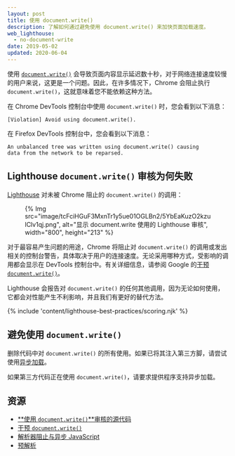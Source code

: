 ```yaml
---
layout: post
title: 使用 document.write()
description: 了解如何通过避免使用 document.write() 来加快页面加载速度。
web_lighthouse:
  - no-document-write
date: 2019-05-02
updated: 2020-06-04
---
```


使用 [`document.write()`](https://developer.mozilla.org/docs/Web/API/Document/write) 会导致页面内容显示延迟数十秒，对于网络连接速度较慢的用户来说，这更是一个问题。因此，在许多情况下，Chrome 会阻止执行 `document.write()`，这就意味着您不能依赖这种方法。

在 Chrome DevTools 控制台中使用 `document.write()` 时，您会看到以下消息：

```text
[Violation] Avoid using document.write().
```

在 Firefox DevTools 控制台中，您会看到以下消息：

```text
An unbalanced tree was written using document.write() causing
data from the network to be reparsed.
```

## Lighthouse `document.write()` 审核为何失败

[Lighthouse](https://developer.chrome.com/docs/lighthouse/overview/) 对未被 Chrome 阻止的 `document.write()` 的调用：

<figure>{% Img src="image/tcFciHGuF3MxnTr1y5ue01OGLBn2/5YbEaKuzO2kzulClv1qj.png", alt="显示 document.write 使用的 Lighthouse 审核", width="800", height="213" %}</figure>

对于最容易产生问题的用途，Chrome 将阻止对 `document.write()` 的调用或发出相关的控制台警告，具体取决于用户的连接速度。无论采用哪种方式，受影响的调用都会显示在 DevTools 控制台中。有关详细信息，请参阅 Google 的<a href="https://developers.google.com/web/updates/2016/08/removing-document-write" data-md-type="link">干预 `document.write()`</a>。

Lighthouse 会报告对 `document.write()` 的任何其他调用，因为无论如何使用，它都会对性能产生不利影响，并且我们有更好的替代方法。

{% include 'content/lighthouse-best-practices/scoring.njk' %}

## 避免使用 `document.write()`

删除代码中对 `document.write()` 的所有使用。如果已将其注入第三方脚，请尝试使用[异步加载](/critical-rendering-path-adding-interactivity-with-javascript/#parser-blocking-versus-asynchronous-javascript)。

如果第三方代码正在使用 `document.write()`，请要求提供程序支持异步加载。

## 资源

- [**使用 `document.write()`**审核的源代码](https://github.com/GoogleChrome/lighthouse/blob/master/lighthouse-core/audits/dobetterweb/no-document-write.js)
- [干预 `document.write()`](https://developer.chrome.com/blog/removing-document-write/)
- [解析器阻止与异步 JavaScript](/critical-rendering-path-adding-interactivity-with-javascript/#parser-blocking-versus-asynchronous-javascript)
- [预解析](https://developer.mozilla.org/docs/Glossary/speculative_parsing)

